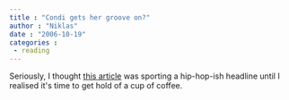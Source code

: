 ```yaml
---
title : "Condi gets her groove on?"
author : "Niklas"
date : "2006-10-19"
categories : 
 - reading
---
```


Seriously, I thought [this article](http://news.bbc.co.uk/2/hi/asia-pacific/6064690.stm) was sporting a hip-hop-ish headline until I realised it's time to get hold of a cup of coffee.

